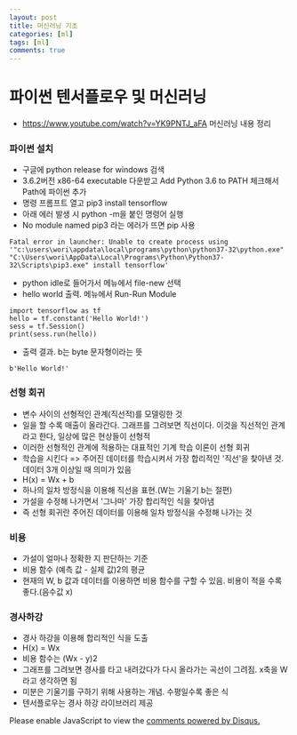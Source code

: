 ```yaml
---
layout: post
title: 머신러닝 기초
categories: [ml]
tags: [ml]
comments: true
---
```

# 파이썬 텐서플로우 및 머신러닝
- https://www.youtube.com/watch?v=YK9PNTJ_aFA 머신러닝 내용 정리

### 파이썬 설치
-  구글에 python release for windows 검색
- 3.6.2버전 x86-64 executable 다운받고 Add Python 3.6 to PATH 체크해서 Path에 파이썬 추가
- 명령 프롬프트 열고 pip3 install tensorflow
- 아래 에러 발생 시 python -m을 붙인 명령어 실행
- No module named pip3 라는 에러가 뜨면 pip 사용

~~~
Fatal error in launcher: Unable to create process using '"c:\users\wori\appdata\local\programs\python\python37-32\python.exe"  "C:\Users\wori\AppData\Local\Programs\Python\Python37-32\Scripts\pip3.exe" install tensorflow'
~~~

- python idle로 들어가서 메뉴에서 file-new 선택
- hello world 출력. 메뉴에서 Run-Run Module

~~~
import tensorflow as tf
hello = tf.constant('Hello World!')
sess = tf.Session()
print(sess.run(hello))
~~~
- 출력 결과. b는 byte 문자형이라는 뜻

~~~
b'Hello World!'
~~~

### 선형 회귀
- 변수 사이의 선형적인 관계(직선적)를 모델링한 것
- 일을 할 수록 매출이 올라간다. 그래프를 그려보면 직선이다. 이것을 직선적인 관계라고 한다, 일상에 많은 현상들이 선형적
- 이러한 선형적인 관계에 적용하는 대표적인 기계 학습 이론이 선형 회귀
- 학습을 시킨다 => 주어진 데이터를 학습시켜서 가장 합리적인 '직선'을 찾아낸 것. 데이터 3개 이상일 때 의미가 있음
- H(x) = Wx + b
- 하나의 일차 방정식을 이용해 직선을 표현.(W는 기울기 b는 절편)
- 가설을 수정해 나가면서 '그나마' 가장 합리적인 식을 찾아냄
- 즉 선형 회귀란 주어진 데이터를 이용해 일차 방정식을 수정해 나가는 것

### 비용
- 가설이 얼마나 정확한 지 판단하는 기준
- 비용 함수 (예측 값 - 실제 값)2의 평균
- 현재의 W, b 값과 데이터를 이용하면 비용 함수를 구할 수 있음. 비용이 적을 수록 좋다.(음수값 x)

### 경사하강
- 경사 하강을 이용해 합리적인 식을 도출
- H(x) = Wx
- 비용 함수는 (Wx - y)2
- 그래프를 그려보면 경사를 타고 내려갔다가 다시 올라가는 곡선이 그려짐. x축을 W라고 생각하면 됨
- 미분은 기울기를 구하기 위해 사용하는 개념. 수평일수록 좋은 식
- 텐서플로우는 경사 하강 라이브러리 제공


<div id="disqus_thread"></div>
<script>

/**
*  RECOMMENDED CONFIGURATION VARIABLES: EDIT AND UNCOMMENT THE SECTION BELOW TO INSERT DYNAMIC VALUES FROM YOUR PLATFORM OR CMS.
*  LEARN WHY DEFINING THESE VARIABLES IS IMPORTANT: https://disqus.com/admin/universalcode/#configuration-variables*/
/*
var disqus_config = function () {
this.page.url = PAGE_URL;  // Replace PAGE_URL with your page's canonical URL variable
this.page.identifier = PAGE_IDENTIFIER; // Replace PAGE_IDENTIFIER with your page's unique identifier variable
};
*/
(function() { // DON'T EDIT BELOW THIS LINE
var d = document, s = d.createElement('script');
s.src = 'https://parkwonhui.disqus.com/embed.js';
s.setAttribute('data-timestamp', +new Date());
(d.head || d.body).appendChild(s);
})();
</script>
<noscript>Please enable JavaScript to view the <a href="https://disqus.com/?ref_noscript">comments powered by Disqus.</a></noscript>
                            

					
